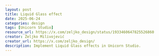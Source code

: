 ```yaml
---
layout: post
title: Liquid Glass effect
date: 2025-06-24
categories: design
tags: [Unicorn Studio]
resource_url: https://x.com/zeljko_design/status/1933460647825526860
creator: Željko Milivojević
creator_url: https://x.com/zeljko_design/
description: Implement Liquid Glass effects in Unicorn Studio.
---
```

